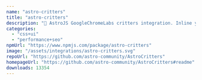 ```yaml
---
name: "astro-critters"
title: "astro-critters"
description: "🦔 AstroJS GoogleChromeLabs critters integration. Inline your critical CSS with Astro."
categories:
  - "css+ui"
  - "performance+seo"
npmUrl: "https://www.npmjs.com/package/astro-critters"
image: "/assets/integrations/astro-critters.svg"
repoUrl: "https://github.com/astro-community/AstroCritters"
homepageUrl: "https://github.com/astro-community/AstroCritters#readme"
downloads: 13354
---
```

